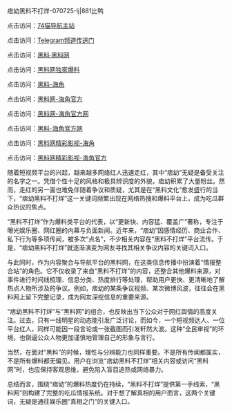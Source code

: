 痞幼黑料不打烊-070725-lj|881比鸭

点击访问：<a href="https://74mao.com/">74猫导航主站</a>

点击访问：<a href="https://74mao.com/">Telegram频道传送门</a>

点击访问：<a href="https://heiliaolvzlu3.pages.dev">黑料·黑料网</a>

点击访问：<a href="https://heiliaoyvnrda.pages.dev">黑料网独家爆料</a>

点击访问：<a href="https://jha.pages.dev/">黑料-海角</a>

点击访问：<a href="https://gdas.pages.dev/">黑料网-海角官方</a>

点击访问：<a href="https://haef.pages.dev/">黑料网-海角官方网</a>

点击访问：<a href="https://qfwfg.pages.dev/">黑料-海角官方网</a>

点击访问：<a href="https://tyer.pages.dev/">黑料网精彩影视-海角</a>

点击访问：<a href="https://sdfsh.pages.dev/">黑料网精彩影视-海角官方</a>

随着短视频平台的兴起，越来越多网络红人迅速走红，其中“痞幼”无疑是备受关注的名字之一。凭借个性十足的风格和极具辨识度的外貌，痞幼积累了大量粉丝。然而，走红的另一面也难免伴随着争议和质疑，尤其是在“黑料文化”愈发盛行的当下，“痞幼黑料不打烊”这一关键词频繁出现在网络热搜和爆料平台上，成为吃瓜群众热议的焦点。

“黑料不打烊”作为爆料类平台的代表，以“更新快、内容猛、覆盖广”著称，专注于曝光娱乐圈、网红圈的内幕与负面新闻。近年来，“痞幼”因感情经历、商业合作、私下行为等多项传闻，被多次“点名”，不少相关内容在“黑料不打烊”平台流传。于是，“痞幼黑料不打烊”就逐渐演变为网友寻找其相关争议内容的关键词入口。

与此同时，作为内容聚合与导航平台的黑料网，在这类信息传播中扮演着“情报整合站”的角色。它不仅收录了来自“黑料不打烊”的内容，还整合其他爆料来源，对事件进行时间线梳理、信息分类、热度排行等处理，帮助用户更快、更清晰地了解热点人物所涉及的争议。例如，痞幼的某条争议视频、某次微博风波，往往会在黑料网上留下完整记录，成为网友深挖信息的重要来源。

“痞幼黑料不打烊”与“黑料网”的组合，也反映出当下公众对于网红舆情的高度关注。过去，只有一线明星的动态能引发广泛讨论，而如今，一个短视频达人、一位平台红人，同样可能因一段言论或一张截图而引发轩然大波。这种“全民审视”的环境，也倒逼公众人物更加谨慎地管理自己的形象与言行。

当然，在面对“黑料”的时候，理性与分辨能力也同样重要。不是所有传闻都属实，不是所有爆料都无偏见。用户在浏览“痞幼黑料不打烊”相关内容或访问“黑料网”时，也应保持客观思维，避免陷入盲目追热或网络暴力。

总结而言，围绕“痞幼”的爆料热度仍在持续，“黑料不打烊”提供第一手线索，“黑料网”则构建了完整的吃瓜情报系统。对于想了解真相的用户而言，这两个关键词，无疑是通往娱乐圈“真相之门”的关键入口。
